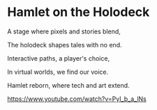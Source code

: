 # Hamlet on the Holodeck

A stage where pixels and stories blend,

The holodeck shapes tales with no end.

Interactive paths, a player's choice,

In virtual worlds, we find our voice.

Hamlet reborn, where tech and art extend.

https://www.youtube.com/watch?v=PyI_b_a_lNs
